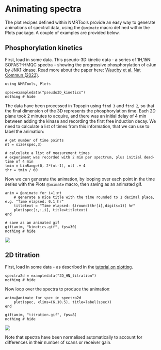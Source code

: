 # Animating spectra

The plot recipes defined within NMRTools provide an easy way to generate animations of spectral data, using the `@animate` macro defined within the Plots package. A couple of examples are provided below.

## Phosphorylation kinetics

First, load in some data. This pseudo-3D kinetic data - a series of 1H,15N SOFAST-HMQC spectra - showing the progressive phosphorylation of cJun by JNK1 kinase. Read more about the paper here: [Waudby et al. Nat Commun (2022)](https://www.nature.com/articles/s41467-022-33866-w).

```@example 1
using NMRTools, Plots

spec=exampledata("pseudo3D_kinetics")
nothing # hide
```

The data have been processed in Topspin using `ftnd 3` and `ftnd 2`, so that the final dimension of the 3D represents the phosphorylation time. Each 2D plane took 2 minutes to acquire, and there was an initial delay of 4 min between adding the kinase and recording the first free induction decay. We need to calculate a list of times from this information, that we can use to label the animation:

```@example 1
# get number of time points
nt = size(spec,3)

# calculate a list of measurement times
# experiment was recorded with 2 min per spectrum, plus initial dead-time of 4 min
tmin = LinRange(0, 2*(nt-1), nt) .+ 4
thr = tmin / 60
```

Now we can generate the animation, by looping over each point in the time series with the Plots `@animate` macro, then saving as an animated gif.

```@example 1
anim = @animate for i=1:nt
    # generate a nice title with the time rounded to 1 decimal place, e.g. "Time elapsed: 0.1 hr"
    titletext = "Time elapsed: $(round(thr[i],digits=1)) hr"
    plot(spec[:,:,i], title=titletext)
end

# save as an animated gif
gif(anim, "kinetics.gif", fps=30)
nothing # hide
```

![](kinetics.gif)


## 2D titration

First, load in some data - as described in the [tutorial on plotting](@ref "Overlaying multiple 2D spectra").

```@example 1
spectra2d = exampledata("2D_HN_titration")
nothing # hide
```

Now loop over the spectra to produce the animation:

```@example 1
anim=@animate for spec in spectra2d
    plot(spec, xlims=(6,10.5), title=label(spec))
end

gif(anim, "titration.gif", fps=8)
nothing # hide
```

![](titration.gif)

Note that spectra have been normalised automatically to account for differences in their number of scans or receiver gain.